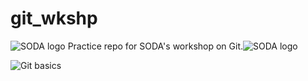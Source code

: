 # git_wkshp
![SODA logo](https://github.com/Bcromas/git_wkshp/blob/master/assets/soda_tiny.PNG) Practice repo for SODA's workshop on Git.![SODA logo](https://github.com/Bcromas/git_wkshp/blob/master/assets/soda_tiny.PNG)

![Git basics](https://github.com/Bcromas/git_wkshp/blob/master/assets/git_basics.PNG)
